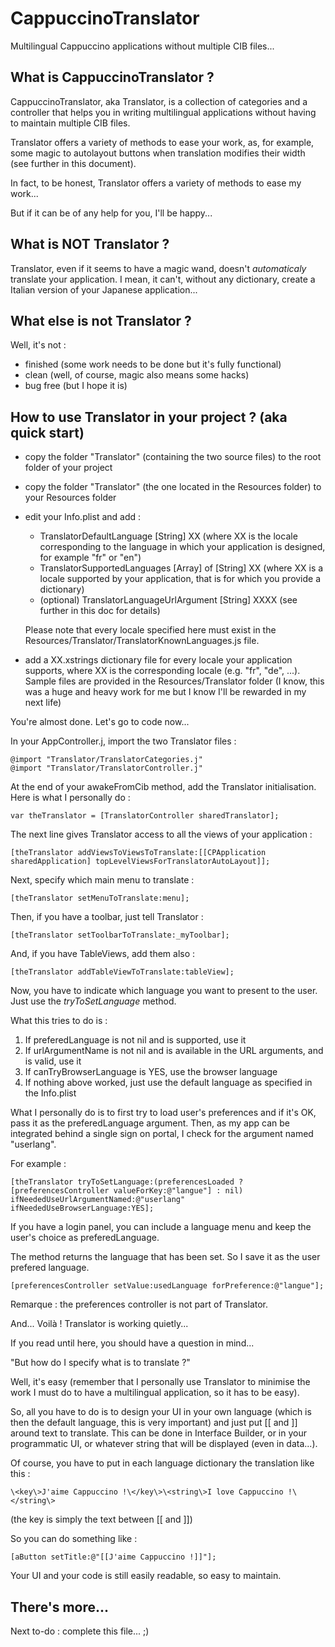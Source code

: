 CappuccinoTranslator
====================

Multilingual Cappuccino applications without multiple CIB files...

## What is CappuccinoTranslator ?

CappuccinoTranslator, aka Translator, is a collection of categories and a controller that helps you in writing multilingual applications without having to maintain multiple CIB files.

Translator offers a variety of methods to ease your work, as, for example, some magic to autolayout buttons when translation modifies their width (see further in this document).

In fact, to be honest, Translator offers a variety of methods to ease my work...

But if it can be of any help for you, I'll be happy...

## What is NOT Translator ?

Translator, even if it seems to have a magic wand, doesn't *automaticaly* translate your application. I mean, it can't, without any dictionary, create a Italian version of your Japanese application...

## What else is not Translator ?

Well, it's not :

- finished (some work needs to be done but it's fully functional)
- clean (well, of course, magic also means some hacks)
- bug free (but I hope it is)

## How to use Translator in your project ? (aka quick start)

- copy the folder "Translator" (containing the two source files) to the root folder of your project
- copy the folder "Translator" (the one located in the Resources folder) to your Resources folder
- edit your Info.plist and add :

    - TranslatorDefaultLanguage [String] XX (where XX is the locale corresponding to the language in which your application is designed, for example "fr" or "en")
    - TranslatorSupportedLanguages [Array] of [String] XX (where XX is a locale supported by your application, that is for which you provide a dictionary)
    - (optional) TranslatorLanguageUrlArgument [String] XXXX (see further in this doc for details)
    
    Please note that every locale specified here must exist in the Resources/Translator/TranslatorKnownLanguages.js file.
    
- add a XX.xstrings dictionary file for every locale your application supports, where XX is the corresponding locale (e.g. "fr", "de", ...). Sample files are provided in the Resources/Translator folder (I know, this was a huge and heavy work for me but I know I'll be rewarded in my next life)


You're almost done. Let's go to code now...

In your AppController.j, import the two Translator files :

    @import "Translator/TranslatorCategories.j"
    @import "Translator/TranslatorController.j"
    
At the end of your awakeFromCib method, add the Translator initialisation. Here is what I personally do :

    var theTranslator = [TranslatorController sharedTranslator];
    
The next line gives Translator access to all the views of your application :
    
    [theTranslator addViewsToViewsToTranslate:[[CPApplication sharedApplication] topLevelViewsForTranslatorAutoLayout]];
    
Next, specify which main menu to translate :
    
    [theTranslator setMenuToTranslate:menu];
    
Then, if you have a toolbar, just tell Translator :

    [theTranslator setToolbarToTranslate:_myToolbar];
    
And, if you have TableViews, add them also :

    [theTranslator addTableViewToTranslate:tableView];
    
Now, you have to indicate which language you want to present to the user. Just use the *tryToSetLanguage* method. 

What this tries to do is :

1. If preferedLanguage is not nil and is supported, use it
2. If urlArgumentName is not nil and is available in the URL arguments, and is valid, use it
3. If canTryBrowserLanguage is YES, use the browser language
4. If nothing above worked, just use the default language as specified in the Info.plist

What I personally do is to first try to load user's preferences and if it's OK, pass it as the preferedLanguage argument. Then, as my app can be integrated behind a single sign on portal, I check for the argument named "userlang".

For example :

    [theTranslator tryToSetLanguage:(preferencesLoaded ? [preferencesController valueForKey:@"langue"] : nil) ifNeededUseUrlArgumentNamed:@"userlang" ifNeededUseBrowserLanguage:YES];

If you have a login panel, you can include a language menu and keep the user's choice as preferedLanguage.

The method returns the language that has been set. So I save it as the user prefered language.

    [preferencesController setValue:usedLanguage forPreference:@"langue"];
    
Remarque : the preferences controller is not part of Translator.


And... Voilà ! Translator is working quietly...


If you read until here, you should have a question in mind...

"But how do I specify what is to translate ?"

Well, it's easy (remember that I personally use Translator to minimise the work I must do to have a multilingual application, so it has to be easy).

So, all you have to do is to design your UI in your own language (which is then the default language, this is very important) and just put [[ and ]] around text to translate. This can be done in Interface Builder, or in your programmatic UI, or whatever string that will be displayed (even in data...).

Of course, you have to put in each language dictionary the translation like this :

    \<key\>J'aime Cappuccino !\</key\>\<string\>I love Cappuccino !\</string\>

(the key is simply the text between [[ and ]])

So you can do something like :

    [aButton setTitle:@"[[J'aime Cappuccino !]]"];
    
Your UI and your code is still easily readable, so easy to maintain.

## There's more...


Next to-do : complete this file...  ;)
